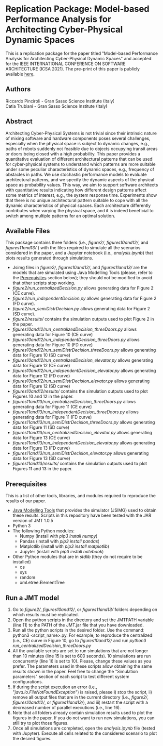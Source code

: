 # Replication Package: Model-based Performance Analysis for Architecting Cyber-Physical Dynamic Spaces



This is a replication package for the paper titled "Model-based Performance Analysis for Architecting Cyber-Physical Dynamic Spaces" and accepted for the IEEE INTERNATIONAL CONFERENCE ON SOFTWARE ARCHITECTURE (ICSA 2021). The pre-print of this paper is publicly available [here]().

## Authors
Riccardo Pinciroli - Gran Sasso Science Institute (Italy)<br/>
Catia Trubiani - Gran Sasso Science Institute (Italy)

## Abstract
Architecting Cyber-Physical Systems is not trivial since their intrinsic nature of mixing software and hardware components poses several challenges, especially when the physical space is subject to dynamic changes, e.g., paths of robots suddenly not feasible due to objects occupying transit areas or doors being closed with a high probability. This paper provides a quantitative evaluation of different architectural patterns that can be used for cyber-physical systems to understand which patterns are more suitable under some peculiar characteristics of dynamic spaces, e.g., frequency of obstacles in paths. We use stochastic performance models to evaluate architectural patterns, and we specify the dynamic aspects of the physical space as probability values. This way, we aim to support software architects with quantitative results indicating how different design patterns affect some metrics of interest, e.g., the system response time. Experiments show that there is no unique architectural pattern suitable to cope with all the dynamic characteristics of physical spaces. Each architecture differently contributes when varying the physical space, and it is indeed beneficial to switch among multiple patterns for an optimal solution. 

## Available Files
This package contains three folders (i.e., *figure2/*, *figures10and12/*, and *figures11and13/* ) with the files required to simulate all the scenarios considered in the paper, and a Jupyter notebook (i.e., *analysis.ipynb*) that plots results generated through simulations.
- Jsimg files in *figure2/*, *figures10and12/*, and *figures11and13/* are the models that are simulated using Java Modelling Tools (please, refer to the [Prerequisites](#prerequisites) section below); they should not be modified to avoid that other scripts stop working.
- *figure2/run_centralizedDecision.py* allows generating data for Figure 2 (CE curve).
- *figure2/run_independentDecision.py* allows generating data for Figure 2 (FD curve).
- *figure2/run_semiDistrDecision.py* allows generating data for Figure 2 (SD curve).
- *figure2/results/* contains the simulation outputs used to plot Figure 2 in the paper.
- *figures10and12/run_centralizedDecision_threeDoors.py* allows generating data for Figure 10 (CE curve)
- *figures10and12/run_independentDecision_threeDoors.py* allows generating data for Figure 10 (FD curve)
- *figures10and12/run_semiDistrDecision_threeDoors.py* allows generating data for Figure 10 (SD curve)
- *figures10and12/run_centralizedDecision_elevator.py* allows generating data for Figure 12 (CE curve)
- *figures10and12/run_independentDecision_elevator.py* allows generating data for Figure 12 (FD curve)
- *figures10and12/run_semiDistrDecision_elevator.py* allows generating data for Figure 12 (SD curve)
- *figures10and12/results/* contains the simulation outputs used to plot Figures 10 and 12 in the paper.
- *figures11and13/run_centralizedDecision_threeDoors.py* allows generating data for Figure 11 (CE curve)
- *figures11and13/run_independentDecision_threeDoors.py* allows generating data for Figure 11 (FD curve)
- *figures11and13/run_semiDistrDecision_threeDoors.py* allows generating data for Figure 11 (SD curve)
- *figures11and13/run_centralizedDecision_elevator.py* allows generating data for Figure 13 (CE curve)
- *figures11and13/run_independentDecision_elevator.py* allows generating data for Figure 13 (FD curve)
- *figures11and13/run_semiDistrDecision_elevator.py* allows generating data for Figure 13 (SD curve)
- *figures11and13/results/* contains the simulation outputs used to plot Figures 11 and 13 in the paper.

## Prerequisites
This is a list of other tools, libraries, and modules required to reproduce the results of our paper.
- [Java Modelling Tools](http://jmt.sourceforge.net/Download.html) that provides the simulator (JSIMG) used to obtain these results. Scripts in this repository have been tested with the JAR version of JMT 1.0.5
- Python 3
- The following Python modules:
  - Numpy (install with *pip3 install numpy*)
  - Pandas (install with *pip3 install pandas*)
  - Matplotlib (install with *pip3 install matplotlib*)
  - Jupyter (install with *pip3 install notebook*)
- Other Python modules that are in *stdlib* (they do not require to be installed)
  - os
  - sys
  - random
  - xml.etree.ElementTree

## Run a JMT model
1. Go to *figure2/*, *figures10and12/*, or *figures11and13/* folders depending on which results must be replicated.
2. Open the python scripts in the directory and set the JMTPATH variable (line 11) to the PATH of the JMT.jar file that you have downloaded.
3. Run all the python scripts in the desired folder. Use the command: python3 <script_name>.py. For example, to reproduce the centralized (i.e., CE) curve in Figure 10, go to *figures10and12/* and run *python3 run_centralizedDecision_threeDoors.py*
4. All the available scripts are set to run simulations that are not longer than 10 minutes (line 15 is set to 600 seconds). 10 simulations are run concurrently (line 16 is set to 10). Please, change these values as you prefer. The parameters used in these scripts allow obtaining the same results shown in the paper. Feel free to change the "Simulation parameters" section of each script to test different system configurations.
5. If during the script execution an error (i.e., "*java.io.FileNotFoundException*") is raised, please i) stop the script, ii) remove all output files that are in the current directory (i.e., *figure2/*, *figures10and12/*, or *figures11and13/*), and iii) restart the script with a decreased number of parallel executions (i.e., line 16).
6. Note that all folders already contain simulation results used to plot the figures in the paper. If you do not want to run new simulations, you can still try to plot those figures.
7. Once all simulations are completed, open the *analysis.ipynb* file (tested with Jupyter). Execute all cells related to the considered scenario to plot the desired figures.
